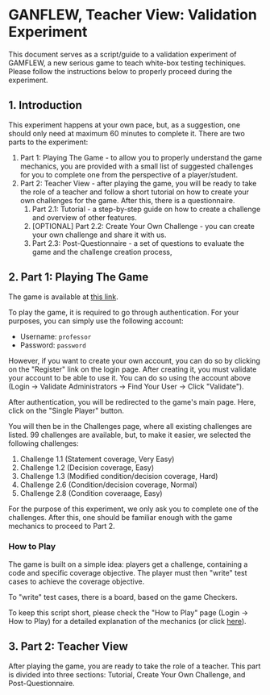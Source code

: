 # GANFLEW, Teacher View: Validation Experiment

This document serves as a script/guide to a validation experiment of GAMFLEW, a new serious game to teach white-box testing techiniques. Please follow the instructions below to properly proceed during the experiment.

## 1. Introduction
This experiment happens at your own pace, but, as a suggestion, one should only need at maximum 60 minutes to complete it.
There are two parts to the experiment:
1. Part 1: Playing The Game - to allow you to properly understand the game mechanics, you are provided with a small list of suggested challenges for you to complete one from the perspective of a player/student.
2. Part 2: Teacher View - after playing the game, you will be ready to take the role of a teacher and follow a short tutorial on how to create your own challenges for the game. After this, there is a questionnaire.
   1. Part 2.1: Tutorial - a step-by-step guide on how to create a challenge and overview of other features.
   2. [OPTIONAL] Part 2.2: Create Your Own Challenge - you can create your own challenge and share it with us.
   3. Part 2.3: Post-Questionnaire - a set of questions to evaluate the game and the challenge creation process, 

## 2. Part 1: Playing The Game
The game is available at [this link](https://fe.up.pt/gamflew/).

To play the game, it is required to go through authentication. For your purposes, you can simply use the following account:
- Username: `professor`
- Password: `password`

However, if you want to create your own account, you can do so by clicking on the "Register" link on the login page. After creating it, you must validate your account to be able to use it. You can do so using the account above (Login -> Validate Administrators -> Find Your User -> Click "Validate").

After authentication, you will be redirected to the game's main page. Here, click on the "Single Player" button.

You will then be in the Challenges page, where all existing challenges are listed. 99 challenges are available, but, to make it easier, we selected the following challenges:
1. Challenge 1.1 (Statement coverage, Very Easy)
2. Challenge 1.2 (Decision coverage, Easy)
3. Challenge 1.3 (Modified condition/decision coverage, Hard)
4. Challenge 2.6 (Condition/decision coverage, Normal)
5. Challenge 2.8 (Condition coveraage, Easy)

For the purpose of this experiment, we only ask you to complete one of the challenges. After this, one should be familiar enough with the game mechanics to proceed to Part 2.

### How to Play
The game is built on a simple idea: players get a challenge, containing a code and specific coverage objective. The player must then "write" test cases to achieve the coverage objective. 

To "write" test cases, there is a board, based on the game Checkers.

To keep this script short, please check the "How to Play" page (Login -> How to Play) for a detailed explanation of the mechanics (or click [here](https://fe.up.pt/gamflew/#/how-to)).

## 3. Part 2: Teacher View
After playing the game, you are ready to take the role of a teacher. This part is divided into three sections: Tutorial, Create Your Own Challenge, and Post-Questionnaire.


